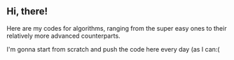<h2> Hi, there! </h2>

<span>
</span>

<div>
Here are my codes for algorithms, ranging from the super easy ones to their relatively more advanced counterparts. 

I'm gonna start from scratch and push the code here every day (as I can:(
</div>
